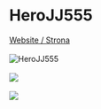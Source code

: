 # HeroJJ555
<a href="http://herojj.vercel.app"> Website / Strona </a> <br> <br>
<img src="https://komarev.com/ghpvc/?username=HeroJJ555r" alt="HeroJJ555" /> <br> <br>
<img src="https://github-readme-stats.vercel.app/api/top-langs/?username=HeroJJ555&theme=dark"> <br> <br>
<img src="https://github-profile-trophy.vercel.app/?username=HeroJJ555&theme=dark"> <br>

